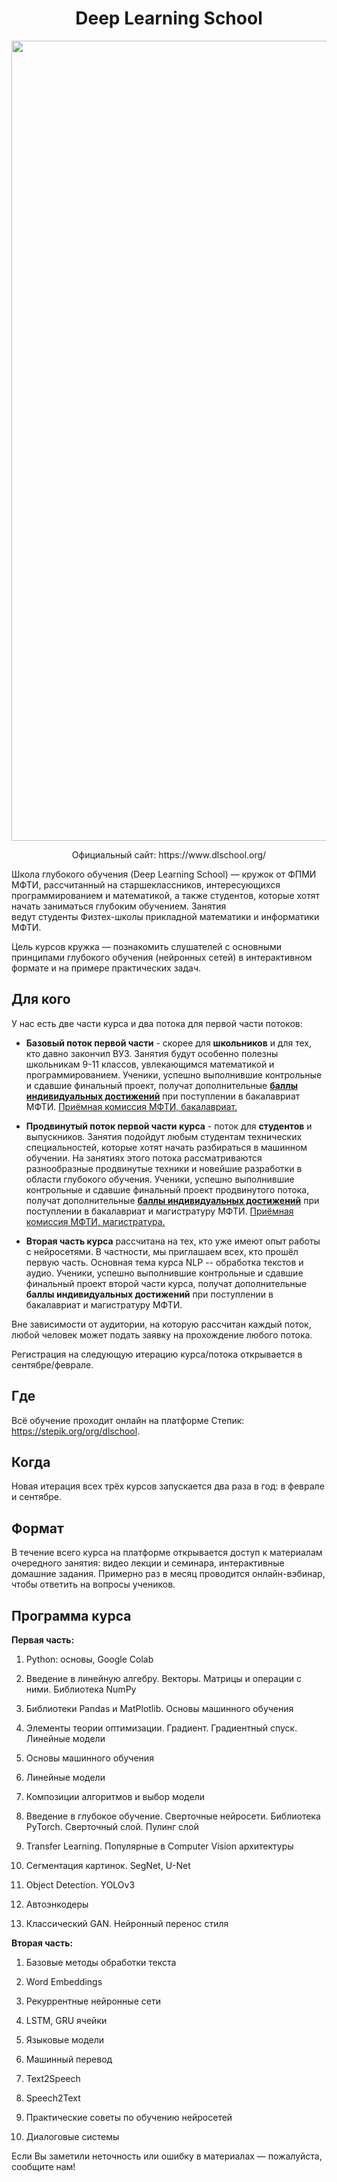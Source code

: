<h1 style="text-align:center">Deep Learning School</h1>

<p align="center">
 <img src="_static/logo_readme.png" width=1280>
</p>

<p align="center">Официальный сайт: https://www.dlschool.org/</p>

Школа глубокого обучения (Deep Learning School) — кружок от ФПМИ МФТИ, рассчитанный на старшеклассников, интересующихся программированием и математикой, а также студентов, которые хотят начать заниматься глубоким обучением. Занятия ведут студенты Физтех-школы прикладной математики и информатики МФТИ.

Цель курсов кружка — познакомить слушателей с основными принципами глубокого обучения (нейронных сетей) в интерактивном формате и на примере практических задач.

## Для кого

У нас есть две части курса и два потока для первой части потоков:
* **Базовый поток первой части** - скорее для **школьников** и для тех, кто давно закончил ВУЗ. Занятия будут особенно полезны школьникам 9-11 классов, увлекающимся математикой и программированием. Ученики, успешно выполнившие контрольные и сдавшие финальный проект, получат дополнительные [**баллы индивидуальных достижений**](https://pk.mipt.ru/bachelor/2022_ID/#:~:text=%D0%A8%D0%BA%D0%BE%D0%BB%D1%8B%20%D0%B3%D0%BB%D1%83%D0%B1%D0%BE%D0%BA%D0%BE%D0%B3%D0%BE%20%D0%BE%D0%B1%D1%83%D1%87%D0%B5%D0%BD%D0%B8%D1%8F) при поступлении в бакалавриат МФТИ. [Приёмная комиссия МФТИ, бакалавриат.](https://pk.mipt.ru/bachelor/)

* **Продвинутый поток первой части курса** - поток для **студентов** и выпускников. Занятия подойдут любым студентам технических специальностей, которые хотят начать разбираться в машинном обучении. На занятиях этого потока рассматриваются разнообразные продвинутые техники и новейшие разработки в области глубокого обучения. Ученики, успешно выполнившие контрольные и сдавшие финальный проект продвинутого потока, получат дополнительные [**баллы индивидуальных достижений**](https://pk.mipt.ru/master/2022_ID/#:~:text=Deep%20Learning%20School) при поступлении в бакалавриат и магистратуру МФТИ. [Приёмная комиссия МФТИ, магистратура.](https://pk.mipt.ru/master/)

* **Вторая часть курса** рассчитана на тех, кто уже имеют опыт работы с нейросетями. В частности, мы приглашаем всех, кто прошёл первую часть. Основная тема курса NLP -- обработка текстов и аудио. Ученики, успешно выполнившие контрольные и сдавшие финальный проект второй части курса, получат дополнительные **баллы индивидуальных достижений** при поступлении в бакалавриат и магистратуру МФТИ.

Вне зависимости от аудитории, на которую рассчитан каждый поток, любой человек может подать заявку на прохождение любого потока.

Регистрация на следующую итерацию курса/потока открывается в сентябре/феврале.

## Где

Всё обучение проходит онлайн на платформе Степик: https://stepik.org/org/dlschool.

## Когда

Новая итерация всех трёх курсов запускается два раза в год: в феврале и сентябре.

## Формат

В течение всего курса на платформе открывается доступ к материалам очередного занятия: видео лекции и семинара, интерактивные домашние задания.
Примерно раз в месяц проводится онлайн-вэбинар, чтобы ответить на вопросы учеников.

## Программа курса

**Первая часть:**

1. Python: основы, Google Colab

2. Введение в линейную алгебру. Векторы. Матрицы и операции с ними. Библиотека NumPy

3. Библиотеки Pandas и MatPlotlib. Основы машинного обучения

4. Элементы теории оптимизации. Градиент. Градиентный спуск. Линейные модели

5. Основы машинного обучения

6. Линейные модели

7. Композиции алгоритмов и выбор модели

8. Введение в глубокое обучение. Сверточные нейросети. Библиотека PyTorch. Сверточный слой. Пулинг слой

9. Transfer Learning. Популярные в Computer Vision архитектуры

10. Сегментация картинок. SegNet, U-Net

11. Object Detection. YOLOv3

12. Автоэнкодеры

13. Классический GAN. Нейронный перенос стиля

**Вторая часть:**

1. Базовые методы обработки текста

2. Word Embeddings

3. Рекуррентные нейронные сети

4. LSTM, GRU ячейки

5. Языковые модели

6. Машинный перевод

7. Text2Speech

8. Speech2Text

9. Практические советы по обучению нейросетей

10. Диалоговые системы


 
 
Если Вы заметили неточность или ошибку в материалах — пожалуйста, сообщите нам!
